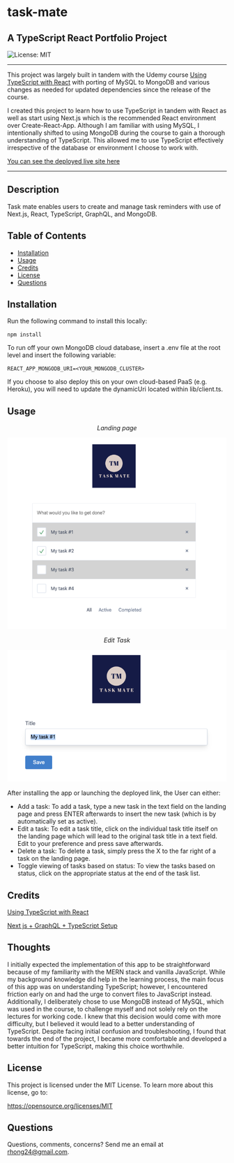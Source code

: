 # task-mate
## A TypeScript React Portfolio Project


![License: MIT](https://img.shields.io/badge/License-MIT-yellow)

___

This project was largely built in tandem with the Udemy course [Using TypeScript with React](https://www.udemy.com/course/react-with-typescript/) with porting of MySQL to MongoDB and various changes as needed for updated dependencies since the release of the course.

I created this project to learn how to use TypeScript in tandem with React as well as start using Next.js which is the recommended React environment over Create-React-App. Although I am familiar with using MySQL, I intentionally shifted to using MongoDB during the course to gain a thorough understanding of TypeScript. This allowed me to use TypeScript effectively irrespective of the database or environment I choose to work with.

[You can see the deployed live site here](https://task-tracker-mate.herokuapp.com/completed)
___

## Description

Task mate enables users to create and manage task reminders with use of Next.js, React, TypeScript, GraphQL, and MongoDB.

## Table of Contents

* [Installation](#installation)
* [Usage](#usage)
* [Credits](#credits)
* [License](#license)
* [Questions](#questions)

## Installation

Run the following command to install this locally:

```
npm install
```

To run off your own MongoDB cloud database, insert a .env file at the root level and insert the following variable:

```
REACT_APP_MONGODB_URI=<YOUR_MONGODB_CLUSTER>
```

If you choose to also deploy this on your own cloud-based PaaS (e.g. Heroku), you will need to update the dynamicUri located within lib/client.ts.


## Usage

_<p align="center">Landing page</p>_ 
![main-page](./assets/main_page.png)

_<p align="center">Edit Task</p>_ 
![edit-task](./assets/edit_task.png)

After installing the app or launching the deployed link, the User can either:
- Add a task: To add a task, type a new task in the text field on the landing page and press ENTER afterwards to insert the new task (which is by automatically set as active). 
- Edit a task: To edit a task title, click on the individual task title itself on the landing page which will lead to the original task title in a text field. Edit to your preference and press save afterwards.
- Delete a task: To delete a task, simply press the X to the far right of a task on the landing page.
- Toggle viewing of tasks based on status: To view the tasks based on status, click on the appropriate status at the end of the task list.

## Credits

[Using TypeScript with React](https://www.udemy.com/course/react-with-typescript/)

[Next js + GraphQL + TypeScript Setup](https://github.com/ivanms1/nextjs-apollo-ssr)

## Thoughts
I initially expected the implementation of this app to be straightforward because of my familiarity with the MERN stack and vanilla JavaScript. While my background knowledge did help in the learning process, the main focus of this app was on understanding TypeScript; however, I encountered friction early on and had the urge to convert files to JavaScript instead. Additionally, I deliberately chose to use MongoDB instead of MySQL, which was used in the course, to challenge myself and not solely rely on the lectures for working code. I knew that this decision would come with more difficulty, but I believed it would lead to a better understanding of TypeScript. Despite facing initial confusion and troubleshooting, I found that towards the end of the project, I became more comfortable and developed a better intuition for TypeScript, making this choice worthwhile.


## License
    
This project is licensed under the MIT License. To learn more about this license, go to:

https://opensource.org/licenses/MIT 

## Questions

Questions, comments, concerns? Send me an email at rhong24@gmail.com.
